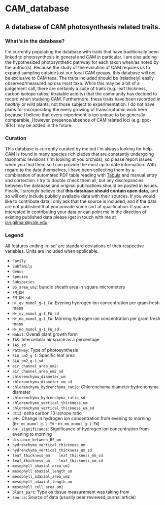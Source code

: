 # CAM_database
## A database of CAM photosynthesis related traits.
### What's in the database?
I'm currently populating the database with traits that have traditionally been linked to photosynthesis in general and CAM in particular. I am also adding the hypothesized photosynthetic pathway for each taxon when/as noted by the author(s). Because the study of the evolution of CAM requires us to expand sampling outside just our focal CAM groups, this database will not be exclusive to CAM taxa. The traits included should be (relatively) easily observed/measured across most taxa. While this may be a bit of a judgement call, there are certainly a suite of traits (e.g. leaf thickness, carbon isotope ratios, titratable acidity) that the community has decided to record when studying CAM. Furthermore, these traits have been recorded in *healthy* or *wild* plants; not those subject to experimentation. I do not have plans for incorporating the every growing of transcriptomic work here because I believe that every experiment is too unique to be generally comparable. However, presence/absence of CAM related loci (e.g. ppc-1E1c) may be added in the future. 

### Curation
This database is currently curated by me but I'm always looking for help. CAM is found in many species rich clades that are constantly undergoing taxonomic revisions (I'm looking at you orchids), so please report issues when you find them so I can provide the most up to date information. With regard to the data themselves, I have been collecting them by a combination of automated PDF table reading with [Tabula](http://tabula.technology) and manual entry and correction. I try to double check them all, but any discrepancies between the database and original publications should be posted in issues. Finally, I strongly believe that **this database should contain open data**, and so will only include publicly available data with their sources. If you would like to contribute data I only ask that the source is included, and if the data are not published that you provide some sort of qualification. If you are interested in contributing your data or can point me in the direction of existing published data please (get in touch with me at ian.gilman@yale.edu.

### Legend
All features ending in 'sd' are standard deviations of their respective variables. Units are included when applicable. 
*	`Family`
* `Subfamily`
* `Genus`
* `Species`
* `Subspecies`
* `BS_area_um2`: bundle sheath area in square micrometers
* `FM_DM`
* `FM_DM_sd`:
* `H+_ev_mumol_g-1_FW`: Evening hydrogen ion concentration per gram fresh mass
* `H+_ev_mumol_g-1_FW_sd`
* `H+_mo_mumol_g-1_FW`: Morning hydrogen ion concentration per gram fresh mass
* `H+_mo_mumol_g-1_FW_sd`
* `Habit`: Overall plant growth form
* `IAS`: Intercellular air space as a percentage
* `IAS_sd`
* `Pathway`: Type of photosynthesis
* `SLA_cm2_g-1`: Specific leaf area
* `SLA_cm2_g-1_sd`
* `air_channel_area_um2`:
* `air_channel_area_um2_sd`
* `chlorenchyma_diameter_um`
* `chlorenchyma_diameter_um_sd`
* `chlorenchyma_hydrenchyma_ratio`: Chlorenchyma diameter:hydrenchyma diameter
* `chlorenchyma_hydrenchyma_ratio_sd`
* `chlorenchyma_vertical_thickness_um`
* `chlorenchyma_vertical_thickness_um_sd`
* `dC13`: delta carbon 13 isotope ratio
* `dH+`: Change in hydrogen ion concentration from evening to morning (`H+_ev_mumol_g-1_FW` - `H+_mo_mumol_g-1_FW`)
* `dH+_significance`: Significance of hydrogen ion concentration from evening to morning
* `distance_between_BS_um`
* `hydrenchyma_vertical_thickness_um`
* `hydrenchyma_vertical_thickness_um_sd`
* `leaf_thickness_mm	leaf_thickness_mm_sd`
* `leaf_thickness_um	leaf_thickness_um_sd`
* `mesophyll_abaxial_area_um2`
* `mesophyll_abaxial_length_um`
* `mesophyll_adaxial_area_um2`
* `mesophyll_adaxial_length_um`
* `mesophyll_cell_area_um2`
* `plant_part`: Type os tissue measurement was taking from
* `Source`: Source of data (usually peer reviewed journal article)
